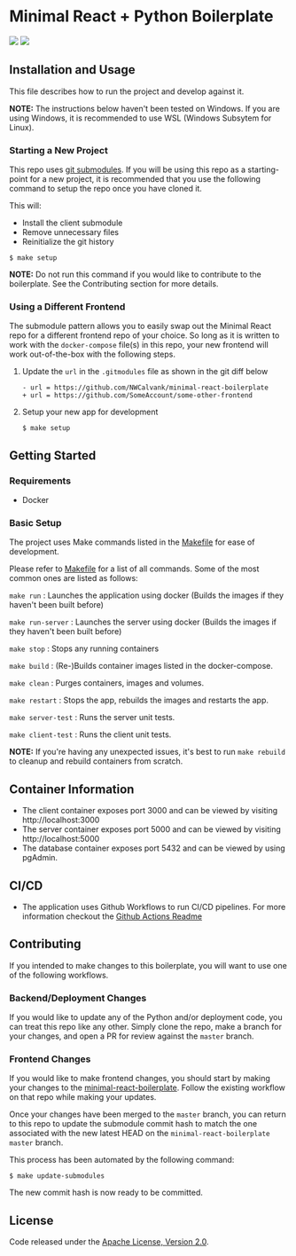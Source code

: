 # Minimal React + Python Boilerplate

![](https://github.com/NWCalvank/react-python-starter/workflows/Unit%20Tests/badge.svg)
![](https://github.com/NWCalvank/react-python-starter/workflows/Functional%20Tests/badge.svg)

## Installation and Usage

This file describes how to run the project and develop against it.

**NOTE:** The instructions below haven't been tested on Windows. If you are using Windows, it is recommended to use WSL
(Windows Subsytem for Linux).

### Starting a New Project

This repo uses [git submodules](https://git-scm.com/book/en/v2/Git-Tools-Submodules). If you will be using this repo as
a starting-point for a new project, it is recommended that you use the following command to setup the repo once you have
cloned it.

This will:
- Install the client submodule
- Remove unnecessary files
- Reinitialize the git history


```
$ make setup
```

**NOTE:** Do not run this command if you would like to contribute to the boilerplate. See the Contributing section for
more details.

### Using a Different Frontend

The submodule pattern allows you to easily swap out the Minimal React repo for a different frontend repo of your choice.
So long as it is written to work with the `docker-compose` file(s) in this repo, your new frontend will work
out-of-the-box with the following steps.

1. Update the `url` in the `.gitmodules` file as shown in the git diff below
   ```
   - url = https://github.com/NWCalvank/minimal-react-boilerplate
   + url = https://github.com/SomeAccount/some-other-frontend
   ```
2. Setup your new app for development
   ```
   $ make setup
   ```

## Getting Started

### Requirements

- Docker

### Basic Setup

The project uses Make commands listed in the [Makefile](Makefile) for ease of development.

Please refer to [Makefile](Makefile) for a list of all commands. Some of the most common ones are listed as follows:

`make run` : Launches the application using docker (Builds the images if they haven't been built before)

`make run-server` : Launches the server using docker (Builds the images if they haven't been built before)

`make stop` : Stops any running containers

`make build` : (Re-)Builds container images listed in the docker-compose.

`make clean` : Purges containers, images and volumes.

`make restart` : Stops the app, rebuilds the images and restarts the app.

`make server-test` : Runs the server unit tests.

`make client-test` : Runs the client unit tests.

**NOTE:** If you're having any unexpected issues, it's best to run `make rebuild` to cleanup and rebuild containers from scratch.

## Container Information

- The client container exposes port 3000 and can be viewed by visiting http://localhost:3000
- The server container exposes port 5000 and can be viewed by visiting http://localhost:5000
- The database container exposes port 5432 and can be viewed by using pgAdmin.

## CI/CD

- The application uses Github Workflows to run CI/CD pipelines. For more information checkout the [Github Actions Readme](.github/workflows/README.md)

## Contributing

If you intended to make changes to this boilerplate, you will want to use one of the following workflows.

### Backend/Deployment Changes

If you would like to update any of the Python and/or deployment code, you can treat this repo like any other. Simply
clone the repo, make a branch for your changes, and open a PR for review against the `master` branch.

### Frontend Changes

If you would like to make frontend changes, you should start by making your changes to the
[minimal-react-boilerplate](https://github.com/NWCalvank/minimal-react-boilerplate).  Follow the existing workflow on
that repo while making your updates.

Once your changes have been merged to the `master` branch, you can return to this repo to update the submodule commit
hash to match the one associated with the new latest HEAD on the `minimal-react-boilerplate` `master` branch.

This process has been automated by the following command:
```
$ make update-submodules
```

The new commit hash is now ready to be committed.

## License

Code released under the [Apache License, Version 2.0](LICENSE).
